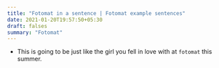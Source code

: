 ```yaml
---
title: "Fotomat in a sentence | Fotomat example sentences"
date: 2021-01-20T19:57:50+05:30
draft: falses
summary: "Fotomat"
---
```

- This is going to be just like the girl you fell in love with at `fotomat` this summer.
                 
